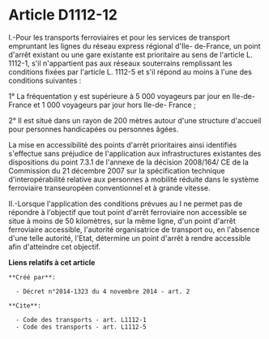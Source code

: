 # Article D1112-12

I.-Pour les transports ferroviaires et pour les services de transport empruntant les lignes du réseau express régional d'Ile-
de-France, un point d'arrêt existant ou une gare existante est prioritaire au sens de l'article L. 1112-1, s'il n'appartient
pas aux réseaux souterrains remplissant les conditions fixées par l'article L. 1112-5 et s'il répond au moins à l'une des
conditions suivantes : 

1° La fréquentation y est supérieure à 5 000 voyageurs par jour en Ile-de-France et 1 000 voyageurs par jour hors Ile-de-
France ; 

2° Il est situé dans un rayon de 200 mètres autour d'une structure d'accueil pour personnes handicapées ou personnes âgées. 

La mise en accessibilité des points d'arrêt prioritaires ainsi identifiés s'effectue sans préjudice de l'application aux
infrastructures existantes des dispositions du point 7.3.1 de l'annexe de la décision 2008/164/ CE de la Commission du 21
décembre 2007 sur la spécification technique d'interopérabilité relative aux personnes à mobilité réduite dans le système
ferroviaire transeuropéen conventionnel et à grande vitesse. 

II.-Lorsque l'application des conditions prévues au I ne permet pas de répondre à l'objectif que tout point d'arrêt
ferroviaire non accessible se situe à moins de 50 kilomètres, sur la même ligne, d'un point d'arrêt ferroviaire accessible,
l'autorité organisatrice de transport ou, en l'absence d'une telle autorité, l'Etat, détermine un point d'arrêt à rendre
accessible afin d'atteindre cet objectif.

**Liens relatifs à cet article**

	**Créé par**:

	  - Décret n°2014-1323 du 4 novembre 2014 - art. 2

	**Cite**:

	  - Code des transports - art. L1112-1
	  - Code des transports - art. L1112-5
